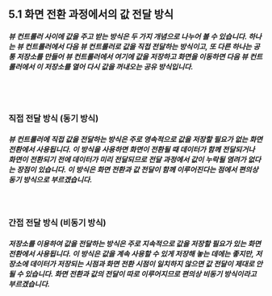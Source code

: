 ## 5.1 화면 전환 과정에서의 값 전달 방식
##### 뷰 컨트롤러 사이에 값을 주고 받는 방식은 두 가지 개념으로 나누어 볼 수 있습니다. 하나는 뷰 컨트롤러에서 다음 뷰 컨트롤러로 값을 직접 전달하는 방식이고, 또 다른 하나는 공통 저장소를 만들어 뷰 컨트롤러에서 여기에 값을 저장하고 화면을 이동하면 다음 뷰 컨트롤러에서 이 저장소를 열어 다시 값을 꺼내오는 공유 방식입니다.

<br>
<br>

### 직접 전달 방식 (동기 방식)
##### 뷰 컨트롤러에 직접 값을 전달하는 방식은 주로 영속적으로 값을 저장할 필요가 없는 화면 전환에서 사용됩니다. 이 방식을 사용하면 화면이 전환될 때 데이터가 함께 전달되거나 화면이 전환되기 전에 데이터가 미리 전달되므로 전달 과정에서 값이 누락될 염려가 없다는 장점이 있습니다. 이 방식은 화면 전환과 값 전달이 함께 이루어진다는 점에서 편의상 동기 방식으로 부르겠습니다.

<br>

### 간접 전달 방식 (비동기 방식)
##### 저장소를 이용하여 값을 전달하는 방식은 주로 지속적으로 값을 저장할 필요가 있는 화면 전환에서 사용됩니다. 이 방식은 값을 계속 사용할 수 있게 저장해 놓는 데에는 좋지만, 저장소에 데이터가 저장되는 시점과 화면 전환 시점이 일치하지 않으면 값 전달이 제대로 안 될 수 있습니다. 화면 전환과 값의 전달이 따로 이루어지므로 편의상 비동기 방식이라고 부르겠습니다.
<br>